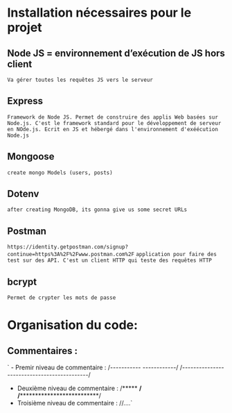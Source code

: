 # Installation nécessaires pour le projet

## Node JS = environnement d’exécution de JS hors client
`Va gérer toutes les requêtes JS vers le serveur`

## Express 
`Framework de Node JS. Permet de construire des applis Web basées sur Node.js. C'est le framework standard pour le développement de serveur en NOde.js. Ecrit en JS et hébergé dans l'environnement d'exéécution Node.js`

## Mongoose 
`create mongo Models (users, posts)`

## Dotenv
`after creating MongoDB, its gonna give us some secret URLs`    

## Postman
`https://identity.getpostman.com/signup?continue=https%3A%2F%2Fwww.postman.com%2F`
`application pour faire des test sur des API. C'est un client HTTP qui teste des requêtes HTTP`

## bcrypt
`Permet de crypter les mots de passe`

# Organisation du code:
## Commentaires :
  ` - Premir niveau de commentaire :
        /*-----------  ------------*/
        /*--------------------------------------------*/ 
   - Deuxième  niveau de commentaire : 
        /*****  ******/
        /********************************/
   - Troisième niveau de commentaire : 
        //....`


